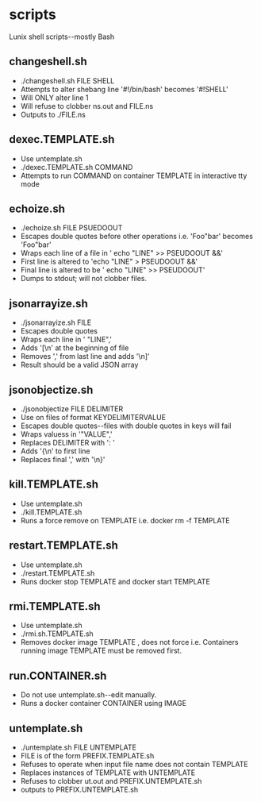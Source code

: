 # scripts
Lunix shell scripts--mostly Bash

## changeshell.sh
- ./changeshell.sh FILE SHELL
- Attempts to alter shebang line '#!/bin/bash' becomes '#!SHELL'
- Will ONLY alter line 1
- Will refuse to clobber ns.out and FILE.ns
- Outputs to ./FILE.ns

## dexec.TEMPLATE.sh
- Use untemplate.sh
- ./dexec.TEMPLATE.sh COMMAND
- Attempts to run COMMAND on container TEMPLATE in interactive tty mode

## echoize.sh
- ./echoize.sh FILE PSUEDOOUT
- Escapes double quotes before other operations i.e. 'Foo"bar' becomes 'Foo\"bar'
- Wraps each line of a file in ' echo "LINE" >> PSEUDOOUT &&\'
- First line is altered to 'echo "LINE" > PSEUDOOUT &&\'
- Final line is altered to be ' echo "LINE" >> PSEUDOOUT'
- Dumps to stdout; will not clobber files.

## jsonarrayize.sh
- ./jsonarrayize.sh FILE
- Escapes double quotes
- Wraps each line in ' "LINE",'
- Adds '[\n' at the beginning of file
- Removes ',' from last line and adds '\n]'
- Result should be a valid JSON array

## jsonobjectize.sh
- ./jsonobjectize FILE DELIMITER
- Use on files of format KEYDELIMITERVALUE
- Escapes double quotes--files with double quotes in keys will fail
- Wraps valuess in '"VALUE",'
- Replaces DELIMITER with ': '
- Adds '{\n' to first line
- Replaces final ',' with '\n}'

## kill.TEMPLATE.sh
- Use untemplate.sh
- ./kill.TEMPLATE.sh
- Runs a force remove on TEMPLATE i.e. docker rm -f TEMPLATE

## restart.TEMPLATE.sh
- Use untemplate.sh
- ./restart.TEMPLATE.sh
- Runs docker stop TEMPLATE and docker start TEMPLATE

## rmi.TEMPLATE.sh
- Use untemplate.sh
- ./rmi.sh.TEMPLATE.sh
- Removes docker image TEMPLATE , does not force i.e. Containers running image TEMPLATE must be removed first.

## run.CONTAINER.sh
- Do not use untemplate.sh--edit manually.
- Runs a docker container CONTAINER using IMAGE

## untemplate.sh
- ./untemplate.sh FILE UNTEMPLATE
- FILE is of the form PREFIX.TEMPLATE.sh
- Refuses to operate when input file name does not contain TEMPLATE
- Replaces instances of TEMPLATE with UNTEMPLATE
- Refuses to clobber ut.out and PREFIX.UNTEMPLATE.sh
- outputs to PREFIX.UNTEMPLATE.sh
